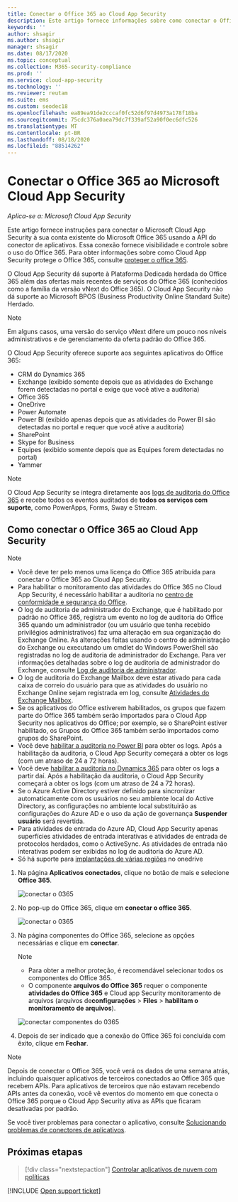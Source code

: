 ```yaml
---
title: Conectar o Office 365 ao Cloud App Security
description: Este artigo fornece informações sobre como conectar o Office 365 ao Cloud App Security usando o conector de API para obter visibilidade e controle sobre o uso.
keywords: ''
author: shsagir
ms.author: shsagir
manager: shsagir
ms.date: 08/17/2020
ms.topic: conceptual
ms.collection: M365-security-compliance
ms.prod: ''
ms.service: cloud-app-security
ms.technology: ''
ms.reviewer: reutam
ms.suite: ems
ms.custom: seodec18
ms.openlocfilehash: ea89ea91de2cccaf0fc52d6f97d4973a178f18ba
ms.sourcegitcommit: 75cdc376a0aea79dc7f339af52a90f0ec6dfc526
ms.translationtype: MT
ms.contentlocale: pt-BR
ms.lasthandoff: 08/18/2020
ms.locfileid: "88514262"
---
```

# <a name="connect-office-365-to-microsoft-cloud-app-security"></a>Conectar o Office 365 ao Microsoft Cloud App Security

*Aplica-se a: Microsoft Cloud App Security*

Este artigo fornece instruções para conectar o Microsoft Cloud App Security à sua conta existente do Microsoft Office 365 usando a API do conector de aplicativos. Essa conexão fornece visibilidade e controle sobre o uso do Office 365. Para obter informações sobre como Cloud App Security protege o Office 365, consulte [proteger o office 365](protect-office-365.md).
  
O Cloud App Security dá suporte à Plataforma Dedicada herdada do Office 365 além das ofertas mais recentes de serviços do Office 365 (conhecidos como a família da versão vNext do Office 365).  O Cloud App Security não dá suporte ao Microsoft BPOS (Business Productivity Online Standard Suite) Herdado.

> [!NOTE]
> Em alguns casos, uma versão do serviço vNext difere um pouco nos níveis administrativos e de gerenciamento da oferta padrão do Office 365.

O Cloud App Security oferece suporte aos seguintes aplicativos do Office 365:

- CRM do Dynamics 365
- Exchange (exibido somente depois que as atividades do Exchange forem detectadas no portal e exige que você ative a auditoria)
- Office 365
- OneDrive
- Power Automate
- Power BI (exibido apenas depois que as atividades do Power BI são detectadas no portal e requer que você ative a auditoria)
- SharePoint
- Skype for Business
- Equipes (exibido somente depois que as Equipes forem detectadas no portal)
- Yammer

> [!NOTE]
> O Cloud App Security se integra diretamente aos [logs de auditoria do Office 365](https://docs.microsoft.com/microsoft-365/compliance/detailed-properties-in-the-office-365-audit-log?view=o365-worldwide) e recebe todos os eventos auditados de **todos os serviços com suporte**, como PowerApps, Forms, Sway e Stream.

## <a name="how-to-connect-office-365-to-cloud-app-security"></a>Como conectar o Office 365 ao Cloud App Security  

> [!NOTE]
>
>- Você deve ter pelo menos uma licença do Office 365 atribuída para conectar o Office 365 ao Cloud App Security.
>- Para habilitar o monitoramento das atividades do Office 365 no Cloud App Security, é necessário habilitar a auditoria no [centro de conformidade e segurança do Office](https://support.microsoft.com/help/4026501/office-auditing-in-office-365-for-admins).
>- O log de auditoria de administrador do Exchange, que é habilitado por padrão no Office 365, registra um evento no log de auditoria do Office 365 quando um administrador (ou um usuário que tenha recebido privilégios administrativos) faz uma alteração em sua organização do Exchange Online. As alterações feitas usando o centro de administração do Exchange ou executando um cmdlet do Windows PowerShell são registradas no log de auditoria de administrador do Exchange. Para ver informações detalhadas sobre o log de auditoria de administrador do Exchange, consulte [Log de auditoria de administrador](https://docs.microsoft.com/exchange/security-and-compliance/exchange-auditing-reports/view-administrator-audit-log).
>- O log de auditoria do Exchange Mailbox deve estar ativado para cada caixa de correio do usuário para que as atividades do usuário no Exchange Online sejam registrada em log, consulte [Atividades do Exchange Mailbox](https://support.office.com/article/Search-the-audit-log-in-the-Office-365-Security-Compliance-Center-0d4d0f35-390b-4518-800e-0c7ec95e946c).
>- Se os aplicativos do Office estiverem habilitados, os grupos que fazem parte do Office 365 também serão importados para o Cloud App Security nos aplicativos do Office; por exemplo, se o SharePoint estiver habilitado, os Grupos do Office 365 também serão importados como grupos do SharePoint.
>- Você deve [habilitar a auditoria no Power BI](https://powerbi.microsoft.com/documentation/powerbi-admin-auditing/) para obter os logs. Após a habilitação da auditoria, o Cloud App Security começará a obter os logs (com um atraso de 24 a 72 horas).
>- Você deve [habilitar a auditoria no Dynamics 365](https://docs.microsoft.com/dynamics365/customer-engagement/admin/enable-use-comprehensive-auditing#enable-auditing) para obter os logs a partir daí. Após a habilitação da auditoria, o Cloud App Security começará a obter os logs (com um atraso de 24 a 72 horas).
>- Se o Azure Active Directory estiver definido para sincronizar automaticamente com os usuários no seu ambiente local do Active Directory, as configurações no ambiente local substituirão as configurações do Azure AD e o uso da ação de governança **Suspender usuário** será revertida.
>- Para atividades de entrada do Azure AD, Cloud App Security apenas superfícies atividades de entrada interativas e atividades de entrada de protocolos herdados, como o ActiveSync. As atividades de entrada não interativas podem ser exibidas no log de auditoria do Azure AD.
> - Só há suporte para [implantações de várias regiões](/office365/enterprise/office-365-multi-geo) no onedrive

1. Na página **Aplicativos conectados**, clique no botão de mais e selecione **Office 365**.

    ![conectar o 0365](media/connect-o365.png)

1. No pop-up do Office 365, clique em **conectar o office 365**.

    ![conectar o 0365](media/office-connect.png)

1. Na página componentes do Office 365, selecione as opções necessárias e clique em **conectar**.

    > [!NOTE]
    >
    > - Para obter a melhor proteção, é recomendável selecionar todos os componentes do Office 365.
    > - O componente **arquivos do Office 365** requer o componente **atividades do Office 365** e Cloud app Security monitoramento de arquivos (arquivos de**configurações**  >  **Files**  >  **habilitam o monitoramento de arquivos**).

    ![conectar componentes do 0365](media/connect-o365-components.png)

1. Depois de ser indicado que a conexão do Office 365 foi concluída com êxito, clique em **Fechar**.

> [!NOTE]
> Depois de conectar o Office 365, você verá os dados de uma semana atrás, incluindo quaisquer aplicativos de terceiros conectados ao Office 365 que recebem APIs. Para aplicativos de terceiros que não estavam recebendo APIs antes da conexão, você vê eventos do momento em que conecta o Office 365 porque o Cloud App Security ativa as APIs que ficaram desativadas por padrão.

Se você tiver problemas para conectar o aplicativo, consulte [Solucionando problemas de conectores de aplicativos](troubleshooting-api-connectors-using-error-messages.md).

## <a name="next-steps"></a>Próximas etapas

> [!div class="nextstepaction"]
> [Controlar aplicativos de nuvem com políticas](control-cloud-apps-with-policies.md)

[!INCLUDE [Open support ticket](includes/support.md)]
